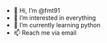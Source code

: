 - 👋 Hi, I’m @fmt91
- 👀 I’m interested in everything
- 🌱 I’m currently learning python
- 📫 Reach me via email

<!---
fmt91/fmt91 is a ✨ special ✨ repository because its `README.md` (this file) appears on your GitHub profile.
You can click the Preview link to take a look at your changes.
--->
